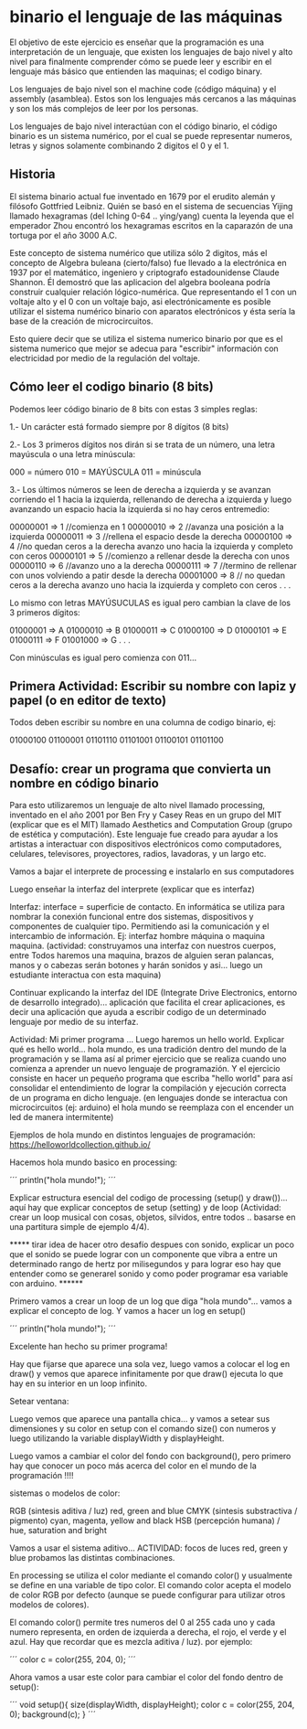 # binario el lenguaje de las máquinas

El objetivo de este ejercicio es enseñar que la programación es una interpretación
de un lenguaje, que existen los lenguajes de bajo nivel y
alto nivel para finalmente comprender cómo se puede leer y escribir en el lenguaje
más básico que entienden las maquinas; el codigo binary.

Los lenguajes de bajo nivel son el machine code (código máquina) y el assembly
(asamblea). Estos son los lenguajes más cercanos a las máquinas y son los más
complejos de leer por los personas.

Los lenguajes de bajo nivel interactúan con el código binario, el código binario
es un sistema numérico, por el cual se puede representar numeros, letras y signos
solamente combinando 2 digitos el 0 y el 1.


## Historia

El sistema binario actual fue inventado en 1679 por el erudito alemán y filósofo
Gottfried Leibniz. Quién se basó en el sistema de secuencias Yijing llamado
hexagramas (del Iching 0-64 .. ying/yang) cuenta la leyenda que el emperador Zhou encontró los
hexagramas escritos en la caparazón de una tortuga por el año 3000 A.C.

Este concepto de sistema numérico que utiliza sólo 2 digitos, más el concepto de
Algebra buleana (cierto/falso) fue llevado a la electrónica en 1937 por el
matemático, ingeniero y criptografo estadounidense Claude Shannon. Él demostró
que las aplicacion del algebra booleana podría construir cualquier relación
lógico-numérica. Que representando el 1 con un voltaje alto y el 0 con
un voltaje bajo, asi electrónicamente es posible utilizar el sistema numérico binario
con aparatos electrónicos y ésta sería la base de la creación de microcircuitos.

Esto quiere decir que se utiliza el sistema numerico binario por que es el
sistema numerico que mejor se adecua para "escribir" información con electricidad
por medio de la regulación del voltaje.


## Cómo leer el codigo binario (8 bits)

Podemos leer código binario de 8 bits con estas 3 simples reglas:

1.- Un carácter está formado siempre por 8 dígitos (8 bits)

2.- Los 3 primeros dígitos nos dirán si se trata de un número, una letra mayúscula
o una letra minúscula:

  000 = número
  010 = MAYÚSCULA
  011 = minúscula

3.- Los últimos números se leen de derecha a izquierda y se avanzan corriendo el
1 hacia la izquierda, rellenando de derecha a izquierda y luego avanzando un espacio
hacia la izquierda si no hay ceros entremedio:

  00000001 => 1   //comienza en 1
  00000010 => 2   //avanza una posición a la izquierda
  00000011 => 3   //rellena el espacio desde la derecha
  00000100 => 4   //no quedan ceros a la derecha avanzo uno hacia la izquierda y completo con ceros
  00000101 => 5   //comienzo a rellenar desde la derecha con unos
  00000110 => 6   //avanzo uno a la derecha
  00000111 => 7   //termino de rellenar con unos volviendo a patir desde la derecha
  00001000 => 8   // no quedan ceros a la derecha avanzo uno hacia la izquierda y completo con ceros
  .
  .
  .

  Lo mismo con letras MAYÚSUCULAS es igual pero cambian la clave de los 3
  primeros dígitos:

  01000001 => A
  01000010 => B
  01000011 => C
  01000100 => D
  01000101 => E
  01000111 => F
  01001000 => G
  .
  .
  .

  Con minúsculas es igual pero comienza con 011...


## Primera Actividad: Escribir su nombre con lapiz y papel (o en editor de texto)

Todos deben escribir su nombre en una columna de codigo binario, ej:

01000100
01100001
01101110
01101001
01100101
01101100

## Desafío: crear un programa que convierta un nombre en código binario

Para esto utilizaremos un lenguaje de alto nivel llamado processing, inventado en
el año 2001 por Ben Fry y Casey Reas en un grupo del MIT (explicar que es el MIT)
llamado Aesthetics and Computation Group (grupo de estética y computación). Este
lenguaje fue creado para ayudar a los artistas a interactuar con dispositivos
electrónicos como computadores, celulares, televisores, proyectores, radios,
lavadoras, y un largo etc.

Vamos a bajar el interprete de processing e instalarlo en sus computadores

Luego enseñar la interfaz del interprete (explicar que es interfaz)

Interfaz: interface = superficie de contacto. En informática se utiliza para nombrar
la conexión funcional entre dos sistemas, dispositivos y componentes de cualquier
tipo. Permitiendo asi la comunicación y el intercambio de información. Ej: interfaz
hombre máquina o maquina maquina. (actividad: construyamos una interfaz con nuestros
cuerpos, entre Todos haremos una maquina, brazos de alguien seran palancas,
manos y o cabezas serán botones y harán sonidos y asi... luego un estudiante
interactua con esta maquina)

Continuar explicando la interfaz del IDE (Integrate Drive Electronics, entorno de
desarrollo integrado)... aplicación que facilita el crear aplicaciones, es decir
una aplicación que ayuda a escribir codigo de un determinado lenguaje por medio
de su interfaz.


Actividad: Mi primer programa ... Luego haremos un hello world. Explicar qué es
hello world... hola mundo, es una tradición dentro del mundo de la programación
y se llama así al primer ejercicio que se realiza cuando uno comienza a aprender
un nuevo lenguaje de programazión. Y el ejercicio consiste en hacer un pequeño
programa que escriba "hello world" para así consolidar el entendimiento de lograr
la compilación y ejecución correcta de un programa en dicho lenguaje. (en
lenguajes donde se interactua con microcircuitos (ej: arduino) el hola mundo se
reemplaza con el encender un led de manera intermitente)

Ejemplos de hola mundo en distintos lenguajes de programación:
https://helloworldcollection.github.io/

Hacemos hola mundo basico en processing:

´´´
println("hola mundo!");
´´´

Explicar estructura esencial del codigo de processing (setup() y draw())... aquí
hay que explicar conceptos de setup (setting) y de loop (Actividad: crear un loop
musical con cosas, objetos, silvidos, entre todos .. basarse en una partitura simple
de ejemplo 4/4).  

***** tirar idea de hacer otro desafío despues con sonido, explicar un poco
que el sonido se puede lograr con un componente que vibra a entre un determinado
rango de hertz por milisegundos y para lograr eso hay que entender como se generarel
sonido y como poder programar esa variable con arduino. ******

Primero vamos a crear un loop de un log que diga "hola mundo"... vamos a explicar
el concepto de log. Y vamos a hacer un log en setup()

´´´
println("hola mundo!");
´´´

Excelente han hecho su primer programa!

Hay que fijarse que aparece una sola vez, luego vamos a colocar el log en draw()
y vemos que aparece infinitamente por que draw() ejecuta lo que hay en su interior
en un loop infinito.

Setear ventana:

Luego vemos que aparece una pantalla chica... y vamos a setear sus dimensiones y su
color en setup con el comando size() con numeros y luego utilizando la variable
displayWidth y displayHeight.

Luego vamos a cambiar el color del fondo con background(), pero primero hay que
conocer un poco más acerca del color en el mundo de la programación !!!!

sistemas o modelos de color:

RGB (sintesis aditiva / luz) red, green and blue
CMYK (sintesis substractiva / pigmento) cyan, magenta, yellow and black
HSB (percepción humana) / hue, saturation and bright

Vamos a usar el sistema aditivo... ACTIVIDAD: focos de luces red, green y blue
probamos las distintas combinaciones.

En processing se utiliza el color mediante el comando color() y usualmente se
define en una variable de tipo color. El comando color acepta el modelo de color RGB por
defecto (aunque se puede configurar para utilizar otros modelos de colores).

El comando color() permite tres numeros del 0 al 255 cada uno y cada numero
representa, en orden de izquierda a derecha, el rojo, el verde y el azul.
Hay que recordar que es mezcla aditiva / luz). por ejemplo:

´´´
color c = color(255, 204, 0);
´´´

Ahora vamos a usar este color para cambiar el color del fondo dentro de setup():

´´´
void setup(){
  size(displayWidth, displayHeight);
  color c = color(255, 204, 0);
  background(c);
}
´´´
